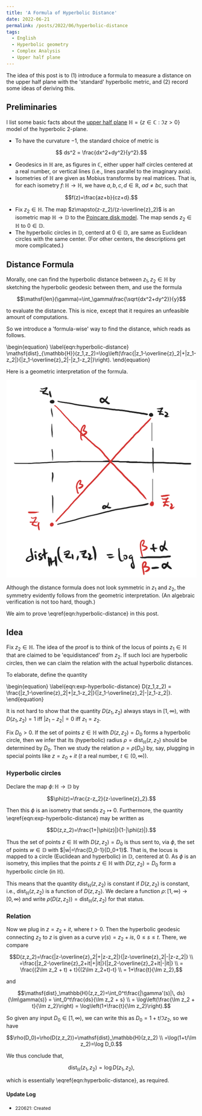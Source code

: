```yaml
---
title: 'A Formula of Hyperbolic Distance'
date: 2022-06-21
permalink: /posts/2022/06/hyperbolic-distance
tags:
  - English
  - Hyperbolic geometry
  - Complex Analysis
  - Upper half plane
---
```


The idea of this post is to (1) introduce a formula to measure a distance on the upper half plane with the 'standard' hyperbolic metric, and (2) record some ideas of deriving this.

## Preliminaries

I list some basic facts about the [upper half plane](https://en.wikipedia.org/wiki/Poincar%C3%A9_half-plane_model) $\mathbb{H}=\{z\in\mathbb{C} : \Im z>0\}$ model of the hyperbolic 2-plane.

 * To have the curvature $-1$, the standard choice of metric is

$$ ds^2 = \frac{dx^2+dy^2}{y^2}.$$

 * Geodesics in $\mathbb{H}$ are, as figures in $\mathbb{C}$, either upper half circles centered at a real number, or vertical lines (i.e., lines parallel to the imaginary axis).
 * Isometries of $\mathbb{H}$ are given as Mobius transforms by real matrices. That is, for each isometry $f\colon\mathbb{H}\to\mathbb{H}$, we have $a,b,c,d\in\mathbb{R}$, $ad\neq bc$, such that

 $$f(z)=\frac{az+b}{cz+d}.$$

 * Fix $z_2\in\mathbb{H}$. The map $z\mapsto(z-z_2)/(z-\overline{z}_2)$ is an isometric map $\mathbb{H}\to\mathbb{D}$ to the [Poincare disk model](https://en.wikipedia.org/wiki/Poincar%C3%A9_disk_model). The map sends $z_2\in\mathbb{H}$ to $0\in\mathbb{D}$.
 * The hyperbolic circles in $\mathbb{D}$, centerd at $0\in\mathbb{D}$, are same as Euclidean circles with the same center. (For other centers, the descriptions get more complicated.)

## Distance Formula

Morally, one can find the hyperbolic distance between $z_1,z_2\in\mathbb{H}$ by sketching the hyperbolic geodesic between them, and use the formula

$$\mathsf{len}(\gamma)=\int_\gamma\frac{\sqrt{dx^2+dy^2}}{y}$$

to evaluate the distance. This is nice, except that it requires an unfeasible amount of computations.

So we introduce a 'formula-wise' way to find the distance, which reads as follows.

\begin{equation}
\label{eqn:hyperbolic-distance}
\mathsf{dist}_{\mathbb{H}}(z_1,z_2)=\log\left(\frac{|z_1-\overline{z}_2|+|z_1-z_2|}{|z_1-\overline{z}_2|-|z_1-z_2|}\right).
\end{equation}

Here is a geometric interpretation of the formula.

![geometric-interpretation](/images/220621-fig1.png)

Although the distance formula does not look symmetric in $z_1$ and $z_2$, the symmetry evidently follows from the geometric interpretation. (An algebraic verification is not too hard, though.)

We aim to prove \eqref{eqn:hyperbolic-distance} in this post.

## Idea

Fix $z_2\in\mathbb{H}$. The idea of the proof is to think of the locus of points $z_1\in\mathbb{H}$ that are claimed to be 'equidistanced' from $z_2$. If such loci are hyperbolic circles, then we can claim the relation with the actual hyperbolic distances.

To elaborate, define the quantity

\begin{equation}
\label{eqn:exp-hyperbolic-distance}
D(z_1,z_2) = \frac{|z_1-\overline{z}_2|+|z_1-z_2|}{|z_1-\overline{z}_2|-|z_1-z_2|}.
\end{equation}

It is not hard to show that the quantity $D(z_1,z_2)$ always stays in $[1,\infty)$, with $D(z_1,z_2)=1$ iff $|z_1-z_2|=0$ iff $z_1=z_2$.

Fix $D_0>0$. If the set of points $z\in\mathbb{H}$ with $D(z,z_2)=D_0$ forms a hyperbolic circle, then we infer that its (hyperbolic) radius $\rho=\mathsf{dist}_\mathbb{H}(z,z_2)$ should be determined by $D_0$. Then we study the relation $\rho=\rho(D_0)$ by, say, plugging in special points like $z=z_0+it$ ($t$ a real number, $t\in(0,\infty)$).

### Hyperbolic circles

Declare the map $\phi\colon\mathbb{H}\to\mathbb{D}$ by

$$\phi(z)=\frac{z-z_2}{z-\overline{z}_2}.$$

Then this $\phi$ is an isometry that sends $z_2\mapsto 0$. Furthermore, the quantity \eqref{eqn:exp-hyperbolic-distance} may be written as

$$D(z,z_2)=\frac{1+|\phi(z)|}{1-|\phi(z)|}.$$

Thus the set of points $z\in\mathbb{H}$ with $D(z,z_2)=D_0$ is thus sent to, via $\phi$, the set of points $w\in\mathbb{D}$ with $|w|=\frac{D_0-1}{D_0+1}$. That is, the locus is mapped to a circle (Euclidean and hyperbolic) in $\mathbb{D}$, centered at $0$. As $\phi$ is an isometry, this implies that the points $z\in\mathbb{H}$ with $D(z,z_2)=D_0$ form a hyperbolic circle (in $\mathbb{H}$).

This means that the quantity $\mathsf{dist}_\mathbb{H}(z,z_2)$ is constant if $D(z,z_2)$ is constant, i.e., $\mathsf{dist}_\mathbb{H}(z,z_2)$ is a function of $D(z,z_2)$. We declare a function $\rho\colon[1,\infty)\to[0,\infty)$ and write $\rho(D(z,z_2))=\mathsf{dist}_\mathbb{H}(z,z_2)$ for that status.

### Relation

Now we plug in $z=z_2+it$, where $t>0$. Then the hyperbolic geodesic connecting $z_2$ to $z$ is given as a curve $\gamma(s)=z_2+is$, $0\leq s\leq t$. There, we compare

$$D(z,z_2)=\frac{|z-\overline{z}_2|+|z-z_2|}{|z-\overline{z}_2|-|z-z_2|} \\ =\frac{|z_2-\overline{z}_2+it|+|it|}{|z_2-\overline{z}_2+it|-|it|} \\ = \frac{(2\Im z_2 + t) + t}{(2\Im z_2+t)-t} \\ = 1+\frac{t}{\Im z_2},$$

and

$$\mathsf{dist}_\mathbb{H}(z,z_2)=\int_0^t\frac{|\gamma'(s)|\, ds}{\Im\gamma(s)} = \int_0^t\frac{ds}{\Im z_2 + s} \\ = \log\left(\frac{\Im z_2 + t}{\Im z_2}\right) = \log\left(1+\frac{t}{\Im z_2}\right).$$

So given any input $D_0\in[1,\infty)$, we can write this as $D_0=1+t/\Im z_2$, so we have

$$\rho(D_0)=\rho(D(z,z_2))=\mathsf{dist}_\mathbb{H}(z,z_2) \\ =\log(1+t/\Im z_2)=\log D_0.$$

We thus conclude that,

$$\mathsf{dist}_\mathbb{H}(z_1,z_2) = \log D(z_1,z_2),$$

which is essentially \eqref{eqn:hyperbolic-distance}, as required.

#### Update Log
 * <span style="font-size:12px">220621: Created</span>
